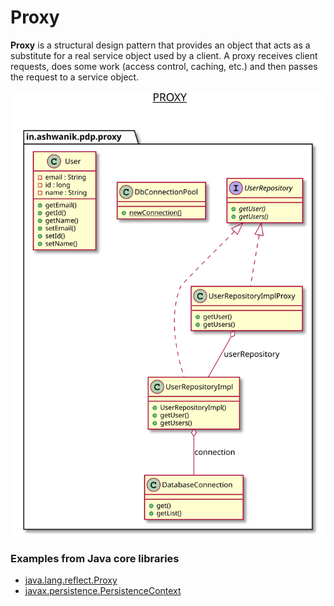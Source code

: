 # Proxy

**Proxy** is a structural design pattern that provides an object that acts as a substitute for a real service object used by a client. 
A proxy receives client requests, does some work (access control, caching, etc.) and then passes the request to a service object.

![Proxy](/docs/images/proxy.svg)

### Examples from Java core libraries
- [java.lang.reflect.Proxy](http://docs.oracle.com/javase/8/docs/api/java/lang/reflect/Proxy.html)
- [javax.persistence.PersistenceContext](http://docs.oracle.com/javaee/7/api/javax/persistence/PersistenceContext.html)
